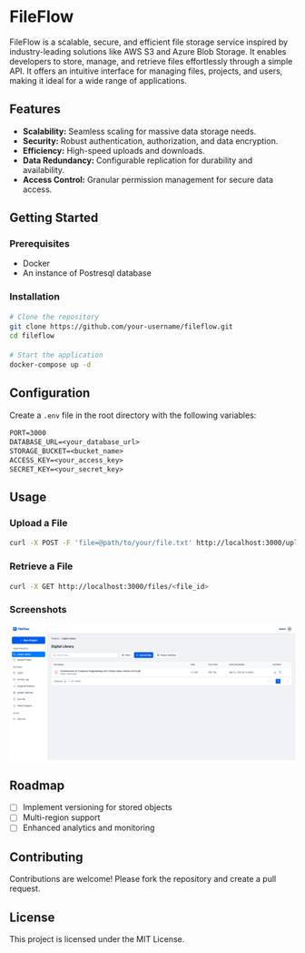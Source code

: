 # FileFlow

FileFlow is a scalable, secure, and efficient file storage service inspired by industry-leading solutions like AWS S3 and Azure Blob Storage. It enables developers to store, manage, and retrieve files effortlessly through a simple API. It offers an intuitive interface for managing files, projects, and users, making it ideal for a wide range of applications.

## Features

- **Scalability:** Seamless scaling for massive data storage needs.
- **Security:** Robust authentication, authorization, and data encryption.
- **Efficiency:** High-speed uploads and downloads.
- **Data Redundancy:** Configurable replication for durability and availability.
- **Access Control:** Granular permission management for secure data access.

## Getting Started

### Prerequisites

- Docker
- An instance of Postresql database

### Installation

```bash
# Clone the repository
git clone https://github.com/your-username/fileflow.git
cd fileflow

# Start the application
docker-compose up -d
```

## Configuration

Create a `.env` file in the root directory with the following variables:

```env
PORT=3000
DATABASE_URL=<your_database_url>
STORAGE_BUCKET=<bucket_name>
ACCESS_KEY=<your_access_key>
SECRET_KEY=<your_secret_key>
```

## Usage

### Upload a File

```bash
curl -X POST -F 'file=@path/to/your/file.txt' http://localhost:3000/upload
```

### Retrieve a File

```bash
curl -X GET http://localhost:3000/files/<file_id>
```

### Screenshots

![Screenshot 1](./screenshots/screenshot.1.png)

## Roadmap

- [ ] Implement versioning for stored objects
- [ ] Multi-region support
- [ ] Enhanced analytics and monitoring

## Contributing

Contributions are welcome! Please fork the repository and create a pull request.

## License

This project is licensed under the MIT License.
